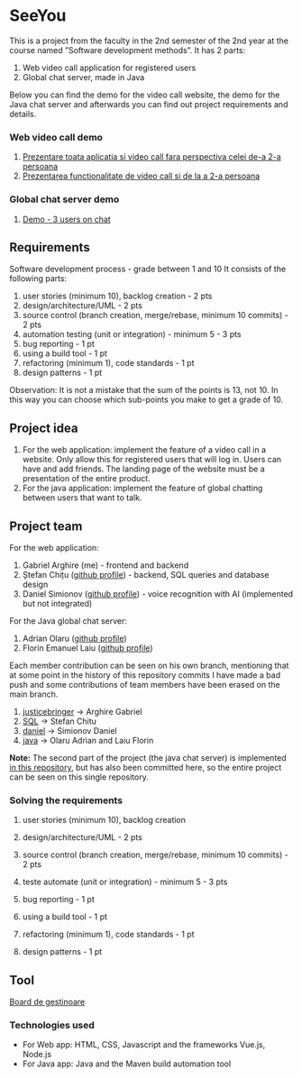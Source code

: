 # SeeYou
This is a project from the faculty in the 2nd semester of the 2nd year at the course named ”Software development methods”.
It has 2 parts:
  1. Web video call application for registered users
  2. Global chat server, made in Java
  
Below you can find the demo for the video call website, the demo for the Java chat server and afterwards you can find out project requirements and details.

### Web video call demo

1. [Prezentare toata aplicatia si video call fara perspectiva celei de-a 2-a persoana](https://www.youtube.com/watch?v=Iz1aeF_-MKc)
2. [Prezentarea functionalitate de video call si de la a 2-a persoana](https://www.youtube.com/watch?v=jHIzn2DYtIU)

### Global chat server demo

1. [Demo - 3 users on chat](https://www.youtube.com/watch?v=PyoA-qPEs8o&feature=youtu.be)

## Requirements

Software development process - grade between 1 and 10
It consists of the following parts:

1. user stories (minimum 10), backlog creation - 2 pts
2. design/architecture/UML - 2 pts
3. source control (branch creation, merge/rebase, minimum 10 commits) - 2 pts
4. automation testing (unit or integration) - minimum 5 - 3 pts
5. bug reporting - 1 pt
6. using a build tool - 1 pt
7. refactoring (minimum 1), code standards - 1 pt
8. design patterns - 1 pt

Observation: It is not a mistake that the sum of the points is 13, not 10. In this way you can choose which sub-points you make to get a grade of 10.

## Project idea

1. For the web application: implement the feature of a video call in a website. Only allow this for registered users that will log in. Users can have and add friends. The landing page of the website must be a presentation of the entire product.
2. For the java application: implement the feature of global chatting between users that want to talk.

## Project team

For the web application:

1. Gabriel Arghire (me) - frontend and backend
2. Ștefan Chițu ([github profile](https://github.com/jaoc12)) - backend, SQL queries and database design
3. Daniel Simionov ([github profile](https://github.com/DanielM24)) - voice recognition with AI (implemented but not integrated)

For the Java global chat server:

1. Adrian Olaru ([github profile](https://github.com/adrianolaru99))
2. Florin Emanuel Laiu ([github profile](https://github.com/florinlaiu))

Each member contribution can be seen on his own branch, mentioning that at some point in the history of this repository commits I have made a bad push and some contributions of team members have been erased on the main branch.

1. [justicebringer](https://github.com/JusticeBringer/SeeYou/tree/justicebringer) -> Arghire Gabriel
2. [SQL](https://github.com/JusticeBringer/SeeYou/tree/SQL) -> Stefan Chitu
3. [daniel](https://github.com/JusticeBringer/SeeYou/tree/daniel) -> Simionov Daniel
4. [java](https://github.com/JusticeBringer/SeeYou/tree/java) -> Olaru Adrian and Laiu Florin

**Note:** The second part of the project (the java chat server) is implemented [in this repository](https://github.com/adrianolaru99/Proiect-MDS), but has also been committed here, so the entire project can be seen on this single repository.

### Solving the requirements

1. user stories (minimum 10), backlog creation



2. design/architecture/UML - 2 pts
3. source control (branch creation, merge/rebase, minimum 10 commits) - 2 pts
4. teste automate (unit or integration) - minimum 5 - 3 pts
5. bug reporting - 1 pt
6. using a build tool - 1 pt
7. refactoring (minimum 1), code standards - 1 pt
8. design patterns - 1 pt

## Tool 

[Board de gestinoare](https://kanbanflow.com/board/TxhcS3)

### Technologies used

- For Web app: HTML, CSS, Javascript and the frameworks Vue.js, Node.js
- For Java app: Java and the Maven build automation tool

